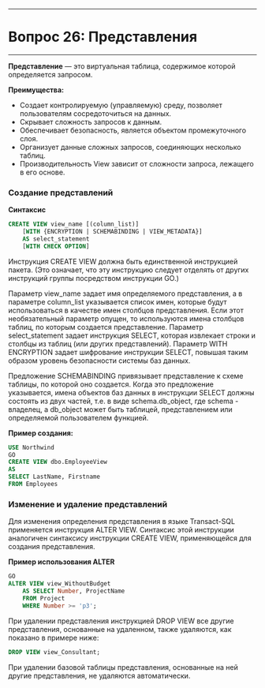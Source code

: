 ___
# Вопрос 26: Представления
___

**Представление** — это виртуальная таблица, содержимое которой определяется запросом. 

**Преимущества:**
*	Создает контролируемую (управляемую) среду, позволяет пользователям сосредоточиться на данных.
*	Скрывает сложность запросов к данным.
*	Обеспечивает безопасность, является объектом промежуточного слоя. 
*	Организует данные сложных запросов, соединяющих несколько таблиц.
*	Производительность View зависит от сложности запроса, лежащего в его основе. 

### Создание представлений

**Синтаксис**
```sql
CREATE VIEW view_name [(column_list)]
    [WITH {ENCRYPTION | SCHEMABINDING | VIEW_METADATA}]
    AS select_statement
    [WITH CHECK OPTION]
```

Инструкция CREATE VIEW должна быть единственной инструкцией пакета. (Это означает, что эту инструкцию следует отделять от других инструкций группы посредством инструкции GO.)

Параметр view_name задает имя определяемого представления, а в параметре column_list указывается список имен, которые будут использоваться в качестве имен столбцов представления. Если этот необязательный параметр опущен, то используются имена столбцов таблиц, по которым создается представление. Параметр select_statement задает инструкция SELECT, которая извлекает строки и столбцы из таблиц (или других представлений). Параметр WITH ENCRYPTION задает шифрование инструкции SELECT, повышая таким образом уровень безопасности системы баз данных.

Предложение SCHEMABINDING привязывает представление к схеме таблицы, по которой оно создается. Когда это предложение указывается, имена объектов баз данных в инструкции SELECT должны состоять из двух частей, т.е. в виде schema.db_object, где schema - владелец, а db_object может быть таблицей, представлением или определяемой пользователем функцией.

**Пример создания:**
```sql
USE Northwind
GO
CREATE VIEW dbo.EmployeeView
AS
SELECT LastName, Firstname
FROM Employees
```

### Изменение и удаление представлений

Для изменения определения представления в языке Transact-SQL применяется инструкция ALTER VIEW. Синтаксис этой инструкции аналогичен синтаксису инструкции CREATE VIEW, применяющейся для создания представления.

**Пример использования ALTER**
```sql
GO
ALTER VIEW view_WithoutBudget
    AS SELECT Number, ProjectName
    FROM Project
    WHERE Number >= 'p3';
```

При удалении представления инструкцией DROP VIEW все другие представления, основанные на удаленном, также удаляются, как показано в примере ниже:
```sql
DROP VIEW view_Consultant;
```

При удалении базовой таблицы представления, основанные на ней другие представления, не удаляются автоматически.